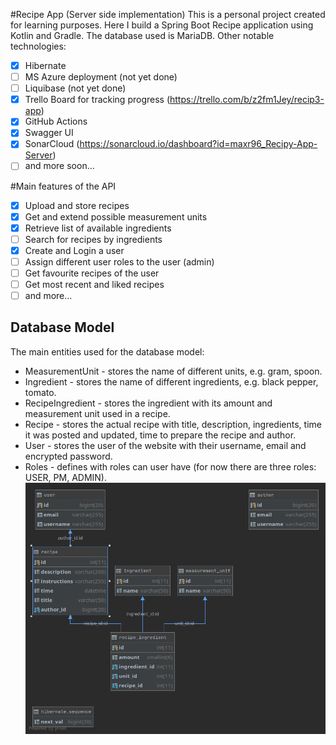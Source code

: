 #Recipe App (Server side implementation) 
This is a personal project created for learning purposes. Here I 
build a Spring Boot Recipe application using Kotlin and Gradle. The 
database used is MariaDB. Other notable technologies: 
- [x] Hibernate
- [ ] MS Azure deployment (not yet done)
- [ ] Liquibase (not yet done) 
- [x] Trello Board for tracking progress (https://trello.com/b/z2fm1Jey/recip3-app)
- [x] GitHub Actions
- [x] Swagger UI 
- [x] SonarCloud (https://sonarcloud.io/dashboard?id=maxr96_Recipy-App-Server)
- [ ] and more soon...

#Main features of the API
   - [x] Upload and store recipes
   - [x] Get and extend possible measurement units
   - [x] Retrieve list of available ingredients
   - [ ] Search for recipes by ingredients
   - [x] Create and Login a user
   - [ ] Assign different user roles to the user (admin)
   - [ ] Get favourite recipes of the user
   - [ ] Get most recent and liked recipes
   - [ ] and more...
## Database Model
The main entities used for the database model:
- MeasurementUnit - stores the name of different units, e.g. gram, spoon.
- Ingredient - stores the name of different ingredients, e.g. black pepper, tomato.
- RecipeIngredient - stores the ingredient with its amount and measurement unit used in a recipe.
- Recipe - stores the actual recipe with title, description, ingredients, time it was posted and updated, time to prepare the recipe and author.
- User - stores the user of the website with their username, email and encrypted password.
- Roles - defines with roles can user have (for now there are three roles: USER, PM, ADMIN).
![Cookbook database schema](cookbook_db_schema.png)
